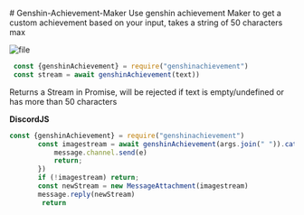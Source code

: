 ﻿﻿# Genshin-Achievement-Maker
Use genshin achievement Maker to get a custom achievement based on your input, takes a string of 50 characters max

![file](https://user-images.githubusercontent.com/60429301/193130253-fed41eed-a50d-45d0-9924-5da24508c713.png)


```js
 const {genshinAchievement} = require("genshinachievement")
 const stream = await genshinAchievement(text))
```
Returns a Stream in Promise, will be rejected if text is empty/undefined or has more than 50 characters

**DiscordJS**
```js
const {genshinAchievement} = require("genshinachievement")
       const imagestream = await genshinAchievement(args.join(" ")).catch(e=> {
           message.channel.send(e)
           return;
       })
       if (!imagestream) return;
       const newStream = new MessageAttachment(imagestream)
       message.reply(newStream)
        return
        
```
